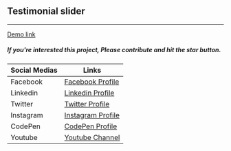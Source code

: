 ## Testimonial slider 
---

[Demo link](https://fahaddevs.github.io/filter-item-with-vanilla-js/)


##### If you're interested this project, Please contribute and hit the star button.

| Social Medias | Links                                                      |
| ------------- | ---------------------------------------------------------- |
| Facebook      | [Facebook Profile](https://www.facebook.com/fahaddevs)     |
| Linkedin      | [Linkedin Profile](https://www.linkedin.com/in/fahaddevs/) |
| Twitter       | [Twitter Profile](https://twitter.com/fahaddevs)           |
| Instagram     | [Instagram Profile](https://www.instagram.com/fahaddevs/)  |
| CodePen       | [CodePen Profile](https://codepen.io/fahaddevs/)           |
| Youtube       | [Youtube Channel](https://youtube.com/fahaddevs/)           |